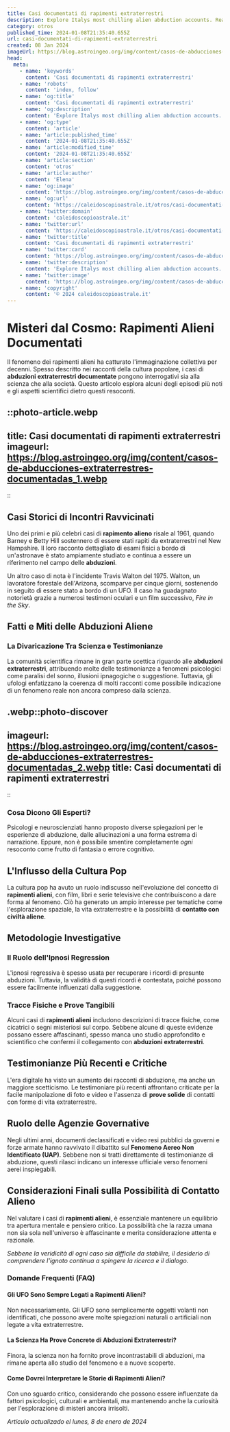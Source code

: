 ```yaml
---
title: Casi documentati di rapimenti extraterrestri
description: Explore Italys most chilling alien abduction accounts. Real stories unraveling the enigma of extraterrestrial encounters.
category: otros
published_time: 2024-01-08T21:35:40.655Z
url: casi-documentati-di-rapimenti-extraterrestri
created: 08 Jan 2024
imageUrl: https://blog.astroingeo.org/img/content/casos-de-abducciones-extraterrestres-documentadas_1.webp
head:
  meta:
    - name: 'keywords'
      content: 'Casi documentati di rapimenti extraterrestri'
    - name: 'robots'
      content: 'index, follow'
    - name: 'og:title'
      content: 'Casi documentati di rapimenti extraterrestri'
    - name: 'og:description'
      content: 'Explore Italys most chilling alien abduction accounts. Real stories unraveling the enigma of extraterrestrial encounters.'
    - name: 'og:type'
      content: 'article'
    - name: 'article:published_time'
      content: '2024-01-08T21:35:40.655Z'
    - name: 'article:modified_time'
      content: '2024-01-08T21:35:40.655Z'
    - name: 'article:section'
      content: 'otros'
    - name: 'article:author'
      content: 'Elena'
    - name: 'og:image'
      content: 'https://blog.astroingeo.org/img/content/casos-de-abducciones-extraterrestres-documentadas_1.webp'
    - name: 'og:url'
      content: 'https://caleidoscopioastrale.it/otros/casi-documentati-di-rapimenti-extraterrestri'
    - name: 'twitter:domain'
      content: 'caleidoscopioastrale.it'
    - name: 'twitter:url'
      content: 'https://caleidoscopioastrale.it/otros/casi-documentati-di-rapimenti-extraterrestri'
    - name: 'twitter:title'
      content: 'Casi documentati di rapimenti extraterrestri'
    - name: 'twitter:card'
      content: 'https://blog.astroingeo.org/img/content/casos-de-abducciones-extraterrestres-documentadas_1.webp'
    - name: 'twitter:description'
      content: 'Explore Italys most chilling alien abduction accounts. Real stories unraveling the enigma of extraterrestrial encounters.'
    - name: 'twitter:image'
      content: 'https://blog.astroingeo.org/img/content/casos-de-abducciones-extraterrestres-documentadas_1.webp'
    - name: 'copyright'
      content: '© 2024 caleidoscopioastrale.it'
---
```

# Misteri dal Cosmo: Rapimenti Alieni Documentati

Il fenomeno dei rapimenti alieni ha catturato l'immaginazione collettiva per decenni. Spesso descritto nei racconti della cultura popolare, i casi di **abduzioni extraterrestri documentate** pongono interrogativi sia alla scienza che alla società. Questo articolo esplora alcuni degli episodi più noti e gli aspetti scientifici dietro questi resoconti.

::photo-article.webp
---
title: Casi documentati di rapimenti extraterrestri
imageurl: https://blog.astroingeo.org/img/content/casos-de-abducciones-extraterrestres-documentadas_1.webp
---
::

## Casi Storici di Incontri Ravvicinati

Uno dei primi e più celebri casi di **rapimento alieno** risale al 1961, quando Barney e Betty Hill sostennero di essere stati rapiti da extraterrestri nel New Hampshire. Il loro racconto dettagliato di esami fisici a bordo di un'astronave è stato ampiamente studiato e continua a essere un riferimento nel campo delle **abduzioni**.

Un altro caso di nota è l'incidente Travis Walton del 1975. Walton, un lavoratore forestale dell'Arizona, scomparve per cinque giorni, sostenendo in seguito di essere stato a bordo di un UFO. Il caso ha guadagnato notorietà grazie a numerosi testimoni oculari e un film successivo, *Fire in the Sky*.

## Fatti e Miti delle Abduzioni Aliene

### La Divaricazione Tra Scienza e Testimonianze

La comunità scientifica rimane in gran parte scettica riguardo alle **abduzioni extraterrestri**, attribuendo molte delle testimonianze a fenomeni psicologici come paralisi del sonno, illusioni ipnagogiche o suggestione. Tuttavia, gli ufologi enfatizzano la coerenza di molti racconti come possibile indicazione di un fenomeno reale non ancora compreso dalla scienza.

.webp::photo-discover
---
imageurl: https://blog.astroingeo.org/img/content/casos-de-abducciones-extraterrestres-documentadas_2.webp
title: Casi documentati di rapimenti extraterrestri
---
::

### Cosa Dicono Gli Esperti?

Psicologi e neuroscienziati hanno proposto diverse spiegazioni per le esperienze di abduzione, dalle allucinazioni a una forma estrema di narrazione. Eppure, non è possibile smentire completamente *ogni* resoconto come frutto di fantasia o errore cognitivo.

## L'Influsso della Cultura Pop

La cultura pop ha avuto un ruolo indiscusso nell'evoluzione del concetto di **rapimenti alieni**, con film, libri e serie televisive che contribuiscono a dare forma al fenomeno. Ciò ha generato un ampio interesse per tematiche come l'esplorazione spaziale, la vita extraterrestre e la possibilità di **contatto con civiltà aliene**.

## Metodologie Investigative

### Il Ruolo dell'Ipnosi Regression

L'ipnosi regressiva è spesso usata per recuperare i ricordi di presunte abduzioni. Tuttavia, la validità di questi ricordi è contestata, poiché possono essere facilmente influenzati dalla suggestione.

### Tracce Fisiche e Prove Tangibili

Alcuni casi di **rapimenti alieni** includono descrizioni di tracce fisiche, come cicatrici o segni misteriosi sul corpo. Sebbene alcune di queste evidenze possano essere affascinanti, spesso manca uno studio approfondito e scientifico che confermi il collegamento con **abduzioni extraterrestri**.

## Testimonianze Più Recenti e Critiche

L'era digitale ha visto un aumento dei racconti di abduzione, ma anche un maggiore scetticismo. Le testimoniare più recenti affrontano criticate per la facile manipolazione di foto e video e l'assenza di **prove solide** di contatti con forme di vita extraterrestre.

## Ruolo delle Agenzie Governative

Negli ultimi anni, documenti declassificati e video resi pubblici da governi e forze armate hanno ravvivato il dibattito sul **Fenomeno Aereo Non Identificato (UAP)**. Sebbene non si tratti direttamente di testimonianze di abduzione, questi rilasci indicano un interesse ufficiale verso fenomeni aerei inspiegabili.

## Considerazioni Finali sulla Possibilità di Contatto Alieno

Nel valutare i casi di **rapimenti alieni**, è essenziale mantenere un equilibrio tra apertura mentale e pensiero critico. La possibilità che la razza umana non sia sola nell'universo è affascinante e merita considerazione attenta e razionale.

*Sebbene la veridicità di ogni caso sia difficile da stabilire, il desiderio di comprendere l'ignoto continua a spingere la ricerca e il dialogo.*

### Domande Frequenti (FAQ)

#### Gli UFO Sono Sempre Legati a Rapimenti Alieni?

Non necessariamente. Gli UFO sono semplicemente oggetti volanti non identificati, che possono avere molte spiegazioni naturali o artificiali non legate a vita extraterrestre.

#### La Scienza Ha Prove Concrete di Abduzioni Extraterrestri?

Finora, la scienza non ha fornito prove incontrastabili di abduzioni, ma rimane aperta allo studio del fenomeno e a nuove scoperte.

#### Come Dovrei Interpretare le Storie di Rapimenti Alieni?

Con uno sguardo critico, considerando che possono essere influenzate da fattori psicologici, culturali e ambientali, ma mantenendo anche la curiosità per l'esplorazione di misteri ancora irrisolti.

_Artículo actualizado el lunes, 8 de enero de 2024_
